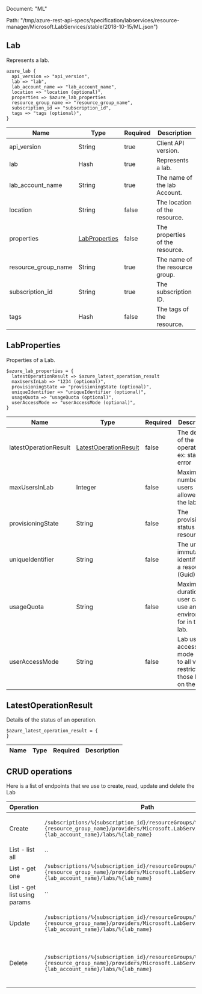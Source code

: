 Document: "ML"


Path: "/tmp/azure-rest-api-specs/specification/labservices/resource-manager/Microsoft.LabServices/stable/2018-10-15/ML.json")

## Lab

Represents a lab.

```puppet
azure_lab {
  api_version => "api_version",
  lab => "lab",
  lab_account_name => "lab_account_name",
  location => "location (optional)",
  properties => $azure_lab_properties
  resource_group_name => "resource_group_name",
  subscription_id => "subscription_id",
  tags => "tags (optional)",
}
```

| Name        | Type           | Required       | Description       |
| ------------- | ------------- | ------------- | ------------- |
|api_version | String | true | Client API version. |
|lab | Hash | true | Represents a lab. |
|lab_account_name | String | true | The name of the lab Account. |
|location | String | false | The location of the resource. |
|properties | [LabProperties](#labproperties) | false | The properties of the resource. |
|resource_group_name | String | true | The name of the resource group. |
|subscription_id | String | true | The subscription ID. |
|tags | Hash | false | The tags of the resource. |
        
## LabProperties

Properties of a Lab.

```puppet
$azure_lab_properties = {
  latestOperationResult => $azure_latest_operation_result
  maxUsersInLab => "1234 (optional)",
  provisioningState => "provisioningState (optional)",
  uniqueIdentifier => "uniqueIdentifier (optional)",
  usageQuota => "usageQuota (optional)",
  userAccessMode => "userAccessMode (optional)",
}
```

| Name        | Type           | Required       | Description       |
| ------------- | ------------- | ------------- | ------------- |
|latestOperationResult | [LatestOperationResult](#latestoperationresult) | false | The details of the latest operation. ex: status, error |
|maxUsersInLab | Integer | false | Maximum number of users allowed in the lab. |
|provisioningState | String | false | The provisioning status of the resource. |
|uniqueIdentifier | String | false | The unique immutable identifier of a resource (Guid). |
|usageQuota | String | false | Maximum duration a user can use an environment for in the lab. |
|userAccessMode | String | false | Lab user access mode (open to all vs. restricted to those listed on the lab). |
        
## LatestOperationResult

Details of the status of an operation.

```puppet
$azure_latest_operation_result = {
}
```

| Name        | Type           | Required       | Description       |
| ------------- | ------------- | ------------- | ------------- |



## CRUD operations

Here is a list of endpoints that we use to create, read, update and delete the Lab

| Operation | Path | Verb | Description | OperationID |
| ------------- | ------------- | ------------- | ------------- | ------------- |
|Create|`/subscriptions/%{subscription_id}/resourceGroups/%{resource_group_name}/providers/Microsoft.LabServices/labaccounts/%{lab_account_name}/labs/%{lab_name}`|Put|Create or replace an existing Lab.|Labs_CreateOrUpdate|
|List - list all|``||||
|List - get one|`/subscriptions/%{subscription_id}/resourceGroups/%{resource_group_name}/providers/Microsoft.LabServices/labaccounts/%{lab_account_name}/labs/%{lab_name}`|Get|Get lab|Labs_Get|
|List - get list using params|``||||
|Update|`/subscriptions/%{subscription_id}/resourceGroups/%{resource_group_name}/providers/Microsoft.LabServices/labaccounts/%{lab_account_name}/labs/%{lab_name}`|Put|Create or replace an existing Lab.|Labs_CreateOrUpdate|
|Delete|`/subscriptions/%{subscription_id}/resourceGroups/%{resource_group_name}/providers/Microsoft.LabServices/labaccounts/%{lab_account_name}/labs/%{lab_name}`|Delete|Delete lab. This operation can take a while to complete|Labs_Delete|
